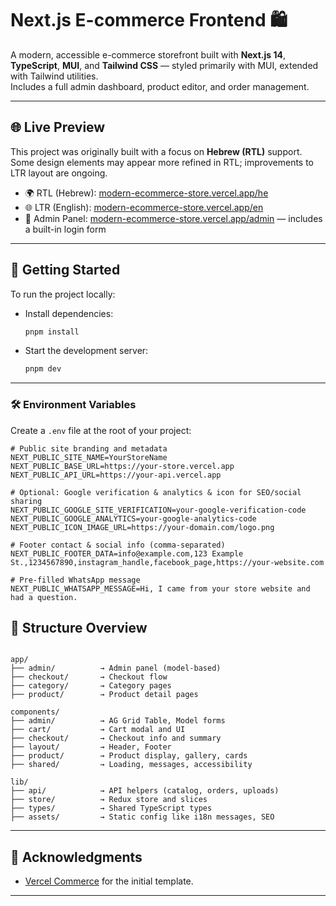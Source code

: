 # Next.js E-commerce Frontend 🛍️

A modern, accessible e-commerce storefront built with **Next.js 14**, **TypeScript**, **MUI**, and **Tailwind CSS** — styled primarily with MUI, extended with Tailwind utilities.  
Includes a full admin dashboard, product editor, and order management.

---

## 🌐 Live Preview

This project was originally built with a focus on **Hebrew (RTL)** support.  
Some design elements may appear more refined in RTL; improvements to LTR layout are ongoing.

- 🌍 RTL (Hebrew): [modern-ecommerce-store.vercel.app/he](https://modern-ecommerce-store.vercel.app/he)
- 🌐 LTR (English): [modern-ecommerce-store.vercel.app/en](https://modern-ecommerce-store.vercel.app/en)
- 🔐 Admin Panel: [modern-ecommerce-store.vercel.app/admin](https://modern-ecommerce-store.vercel.app/admin) — includes a built-in login form

---

## 🚀 Getting Started

To run the project locally:

- Install dependencies:

  ```bash
  pnpm install
  ```

- Start the development server:

  ```bash
  pnpm dev
  ```

---

### 🛠️ Environment Variables

Create a `.env` file at the root of your project:

```env
# Public site branding and metadata
NEXT_PUBLIC_SITE_NAME=YourStoreName
NEXT_PUBLIC_BASE_URL=https://your-store.vercel.app
NEXT_PUBLIC_API_URL=https://your-api.vercel.app

# Optional: Google verification & analytics & icon for SEO/social sharing
NEXT_PUBLIC_GOOGLE_SITE_VERIFICATION=your-google-verification-code
NEXT_PUBLIC_GOOGLE_ANALYTICS=your-google-analytics-code
NEXT_PUBLIC_ICON_IMAGE_URL=https://your-domain.com/logo.png

# Footer contact & social info (comma-separated)
NEXT_PUBLIC_FOOTER_DATA=info@example.com,123 Example St.,1234567890,instagram_handle,facebook_page,https://your-website.com

# Pre-filled WhatsApp message
NEXT_PUBLIC_WHATSAPP_MESSAGE=Hi, I came from your store website and had a question.
```

## 📁 Structure Overview

```

app/
├── admin/          → Admin panel (model-based)
├── checkout/       → Checkout flow
├── category/       → Category pages
├── product/        → Product detail pages

components/
├── admin/          → AG Grid Table, Model forms
├── cart/           → Cart modal and UI
├── checkout/       → Checkout info and summary
├── layout/         → Header, Footer
├── product/        → Product display, gallery, cards
├── shared/         → Loading, messages, accessibility

lib/
├── api/            → API helpers (catalog, orders, uploads)
├── store/          → Redux store and slices
├── types/          → Shared TypeScript types
├── assets/         → Static config like i18n messages, SEO
```

---

## 🙏 Acknowledgments

- [Vercel Commerce](https://github.com/vercel/commerce) for the initial template.

---
